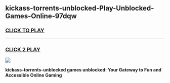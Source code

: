 
## kickass-torrents-unblocked-Play-Unblocked-Games-Online-97dqw
<h3>
<a href="https://premium76.site?title=kickass-torrents-unblocked&ref=25A">CLICK TO PLAY</a></h3>
<hr>

<h3>
<a href="https://premium76.site?title=kickass-torrents-unblocked&ref=25A">CLICK 2 PLAY</a>
  
</h3>

<a href="https://premium76.site?title=kickass-torrents-unblocked&ref=25A"><img src="https://clearcache.store/games.png"></a>


**kickass-torrents-unblocked games unblocked: Your Gateway to Fun and Accessible Online Gaming**
